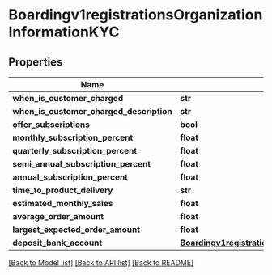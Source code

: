# Boardingv1registrationsOrganizationInformationKYC

## Properties
Name | Type | Description | Notes
------------ | ------------- | ------------- | -------------
**when_is_customer_charged** | **str** |  | 
**when_is_customer_charged_description** | **str** |  | [optional] 
**offer_subscriptions** | **bool** |  | 
**monthly_subscription_percent** | **float** |  | [optional] 
**quarterly_subscription_percent** | **float** |  | [optional] 
**semi_annual_subscription_percent** | **float** |  | [optional] 
**annual_subscription_percent** | **float** |  | [optional] 
**time_to_product_delivery** | **str** |  | 
**estimated_monthly_sales** | **float** |  | 
**average_order_amount** | **float** |  | 
**largest_expected_order_amount** | **float** |  | 
**deposit_bank_account** | [**Boardingv1registrationsOrganizationInformationKYCDepositBankAccount**](Boardingv1registrationsOrganizationInformationKYCDepositBankAccount.md) |  | [optional] 

[[Back to Model list]](../README.md#documentation-for-models) [[Back to API list]](../README.md#documentation-for-api-endpoints) [[Back to README]](../README.md)


